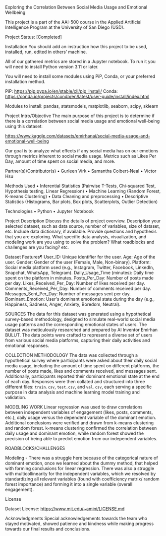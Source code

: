 Exploring the Correlation Between Social Media Usage and Emotional Wellbeing

This project is a part of the AAI-500 course in the Applied Artificial Intelligence Program at the
University of San Diego (USD).

Project Status: [Completed]

Installation
You should add an instruction how this project to be used, installed, run, edited in others’
machine.

All of our gathered metrics are stored in a Jupyter notebook. To run it you will need to install Python version 3.11 or later.

You will need to install some modules using PiP, Conda, or your preferred installation method. 

PiP: https://pip.pypa.io/en/stable/cli/pip_install/
Conda: https://conda.io/projects/conda/en/latest/user-guide/install/index.html

Modules to install: pandas, statsmodels, matplotlib, seaborn, scipy, sklearn

Project Intro/Objective
The main purpose of this project is to determine if there is a correlation between social media usage and emotional well-being using this dataset:

https://www.kaggle.com/datasets/emirhanai/social-media-usage-and-emotional-well-being

Our goal is to analyze what effects if any social media has on our emotions through metrics inherent to social media usage. Metrics such as Likes Per Day,
amount of time spent on social media, and more.

Partner(s)/Contributor(s)
• Gurleen Virk
• Samantha Colbert-Neal
• Victor Hsu

Methods Used
• Inferential Statistics (Pairwise T-Tests, Chi-squared Test, Hypothesis testing, Linear Regression)
• Machine Learning (Random Forest, K-means Clustering)
• Data Cleaning and preprocessing
• Descriptive Statistics (Histograms, Bar plots, Box plots, Scatterplots, Outlier Detection)

Technologies
• Python
• Jupyter Notebook

Project Description
Discuss the details of project overview. Description your selected dataset, such as data source,
number of variables, size of dataset, etc. Include data dictionary, if available. Provide questions
and hypothesis that you are exploring. What specific data analysis, visualization, and modeling
work are you using to solve the problem? What roadblocks and challenges are you facing? etc.

Dataset Features¶
User_ID: Unique identifier for the user.
Age: Age of the user.
Gender: Gender of the user (Female, Male, Non-binary).
Platform: Social media platform used (e.g., Instagram, Twitter, Facebook, LinkedIn, Snapchat, WhatsApp, Telegram).
Daily_Usage_Time (minutes): Daily time spent on the platform in minutes.
Posts_Per_Day: Number of posts made per day.
Likes_Received_Per_Day: Number of likes received per day.
Comments_Received_Per_Day: Number of comments received per day.
Messages_Sent_Per_Day: Number of messages sent per day.
Dominant_Emotion: User's dominant emotional state during the day (e.g., Happiness, Sadness, Anger, Anxiety, Boredom, Neutral).

SOURCES
The data for this dataset was generated using a hypothetical survey-based methodology, designed to simulate real-world social media usage patterns and the corresponding emotional states of users. The dataset was meticulously researched and prepared by AI Inventor Emirhan BULUT. The data points were crafted to represent a diverse set of users from various social media platforms, capturing their daily activities and emotional responses.

COLLECTION METHODOLOGY
The data was collected through a hypothetical survey where participants were asked about their daily social media usage, including the amount of time spent on different platforms, the number of posts made, likes and comments received, and messages sent. Additionally, participants reported their dominant emotional state at the end of each day. Responses were then collated and structured into three different files: `train.csv`, `test.csv`, and `val.csv`, each serving a specific purpose in data analysis and machine learning model training and validation.

MODELING WORK
Linear regression was used to draw correlations between independent variables of engagement (likes, posts, comments, etc.), daily usage versus the dependent variable of the dominant emotion.
Additional conclusions were verified and drawn from k-means clustering and random forest. k-means clustering confirmed the correlation between daily usage and dominant emotion, while random forest showed the precision of being able to predict emotion from our independent variables.

ROADBLOCKS/CHALLENGES

Modeling - There was a struggle here because of the categorical nature of dominant emotion, once we learned about the dummy method, that helped with forming conclusions for linear regression. There was also a struggle with multicollinearity for the independent variables, which we resolved by standardizing all relevant variables (found with coefficiency matrix/ random forest importance) and forming it into a single variable (overall engagement).

License

Dataset License: https://www.mit.edu/~amini/LICENSE.md

Acknowledgments
Special acknowledgements towards the team who stayed motivated, showed patience and kindness while making progress towards our final results and conclusions.
